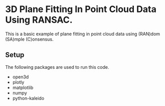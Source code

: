 # 3D Plane Fitting In Point Cloud Data Using RANSAC.

This is a basic example of plane fitting in point cloud data using (RAN)dom (SA)mple (C)onsensus.

## Setup

The following packages are used to run this code.
- open3d
- plotly
- matplotlib
- numpy
- python-kaleido
